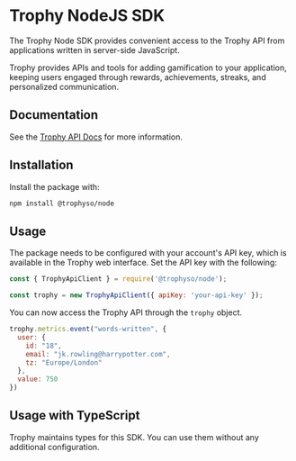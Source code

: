 # Trophy NodeJS SDK

The Trophy Node SDK provides convenient access to the Trophy API from applications written in
server-side JavaScript.

Trophy provides APIs and tools for adding gamification to your application, keeping users engaged
through rewards, achievements, streaks, and personalized communication.

## Documentation

See the [Trophy API Docs](https://trophy.docs.buildwithfern.com/overview/introduction) for more 
information.

## Installation

Install the package with:

```bash
npm install @trophyso/node
```

## Usage

The package needs to be configured with your account's API key, which is available in the Trophy
web interface. Set the API key with the following:

```javascript
const { TrophyApiClient } = require('@trophyso/node');

const trophy = new TrophyApiClient({ apiKey: 'your-api-key' });
```

You can now access the Trophy API through the `trophy` object.

```javascript
trophy.metrics.event("words-written", {
  user: {
    id: "18",
    email: "jk.rowling@harrypotter.com",
    tz: "Europe/London"
  },
  value: 750
})
```

## Usage with TypeScript

Trophy maintains types for this SDK. You can use them without any additional configuration.
